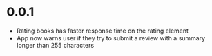 # 0.0.1

* Rating books has faster response time on the rating element
* App now warns user if they try to submit a review with a summary longer than 255 characters